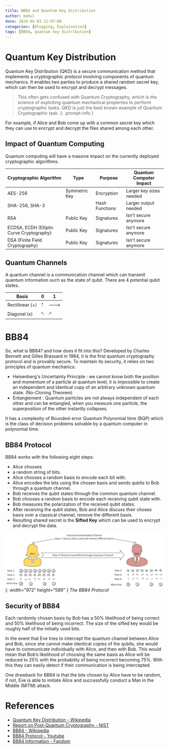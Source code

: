 ```yaml
---
title: BB84 and Quantum Key Distribution
author: mehul
date: 2024-05-03 12:07:00
categories: [Blogging, Explaination]
tags: [BB84, quantum key distribution]
---
```


# Quantum Key Distribution

Quantum Key Distribution (QKD) is a secure communication method that implements a cryptographic protocol involving components of quantum mechanics. It enables two parties to produce a shared random secret key, which can then be used to encrypt and decrypt messages.

>  This often gets confused with Quantum Cryptography, which is the science of exploiting quantum mechanical properties to perform cryptographic tasks. QKD is just the best known example of Quantum Cryptographic task.
{: .prompt-info }

For example, if Alice and Bob come up with a common secret key which they can use to encrypt and decrypt the files shared among each other.

## Impact of Quantum Computing

Quantum computing will have a massive impact on the currently deployed cryptographic algorithms.

| Cryptographic Algorithm                   | Type          | Purpose        | Quantum Computer Impact |
| ----------------------------------------- | ------------- | -------------- | ----------------------- |
| AES-256                                   | Symmetric Key | Encryption     | Larger key sizes needed |
| SHA-256, SHA-3                            |               | Hash Functions | Larger output needed    |
| RSA                                       | Public Key    | Signatures     | Isn't secure anymore    |
| ECDSA, ECDH (Elliptic Curve Cryptography) | Public Key    | Signatures     | Isn't secure anymore    |
| DSA (Finite Field Cryptography)           | Public Key    | Signatures     | Isn't secure anymore    |

## Quantum Channels

A quantum channel is a communication channel which can transmit quantum information such as the state of qubit. There are 4 potential qubit states.

| Basis           | 0         | 1         |
| --------------- | --------- | --------- |
| Rectilinear (+) | &#129105; | &#129106; |
| Diagonal (x)    | &#129108; | &#129109; |

# BB84

So, what is BB84? and how does it fit into this? Developed by Charles Bennett and Gilles Brassard in 1984, it is the first quantum cryptography protocol and is provably secure. To maintain its security, it relies on two principles of quantum mechanics:

- Heisenberg's Uncertainty Principle : we cannot know both the position and momentum of a particle at quantum level, it is impossible to create an independent and identical copy of an arbitrary unknown quantum state. (No-Cloning Theorem)
- Entanglement : Quantum particles are not always independent of each other and can be entangled, when you measure one particle, the superposition of the other instantly collapses.

It has a complexity of Bounded-error Quantum Polynomial time (BQP) which is the class of decision problems solvable by a quantum computer in polynomial time.

## BB84 Protocol

BB84 works with the following eight steps:

- Alice chooses
- a random string of bits.
- Alice chooses a random basis to encode each bit with.
- Alice encodes the bits using the chosen basis and sends qubits to Bob through a quantum channel.
- Bob receives the qubit states through the common quantum channel.
- Bob chooses a random basis to encode each receiving qubit state with.
- Bob measures the polarization of the received qubit states.
- After receiving the qubit states, Bob and Alice discuss their choses basis over a classical channel, remove the different basis.
- Resulting shared secret is the **Sifted Key** which can be used to encrypt and decrypt the data.

![BB84 Protocol](/assets/img/posts/BB84.png){: width="972" height="589" } *The BB84 Protocol*

## Security of BB84

Each randomly chosen basis by Bob has a 50% likelihood of being correct and 50% likelihood of being incorrect. The size of the sifted key would be roughly half of the initially used bits.

In the event that Eve tries to intercept the quantum channel between Alice and Bob, since she cannot make identical copies of the qubits, she would have to communicate individually with Alice, and then with Bob. This would mean that Bob’s likelihood of choosing the same basis as Alice will be reduced to 25% with the probability of being incorrect becoming 75%. With this they can easily detect if their communication is being intercepted.

One drawback for BB84 is that the bits chosen by Alice have to be random, if not, Eve is able to imitate Alice and successfully conduct a Man in the Middle (MITM) attack.

# References

- [Quantum Key Distribution - Wikipedia](https://en.wikipedia.org/wiki/Quantum_key_distribution)
- [Report on Post-Quantum Cryptography - NIST](https://csrc.nist.gov/csrc/media/publications/nistir/8105/final/documents/nistir_8105_draft.pdf)
- [BB84 - Wikipedia](https://en.wikipedia.org/wiki/BB84)
- [BB84 Protocol - Youtube](https://youtu.be/44G9UuB2RWI)
- [BB84 Information - Fandom](https://cryptography.fandom.com/wiki/BB84)
